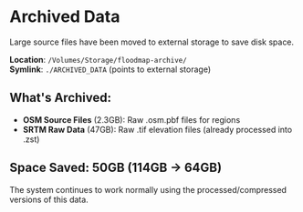 # Archived Data

Large source files have been moved to external storage to save disk space.

**Location**: `/Volumes/Storage/floodmap-archive/`  
**Symlink**: `./ARCHIVED_DATA` (points to external storage)

## What's Archived:
- **OSM Source Files** (2.3GB): Raw .osm.pbf files for regions  
- **SRTM Raw Data** (47GB): Raw .tif elevation files (already processed into .zst)

## Space Saved: 50GB (114GB → 64GB)

The system continues to work normally using the processed/compressed versions of this data.
